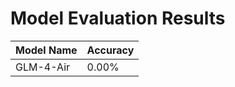 # Model Evaluation Results

| Model Name | Accuracy |
|------------|----------|
| GLM-4-Air | 0.00% |
